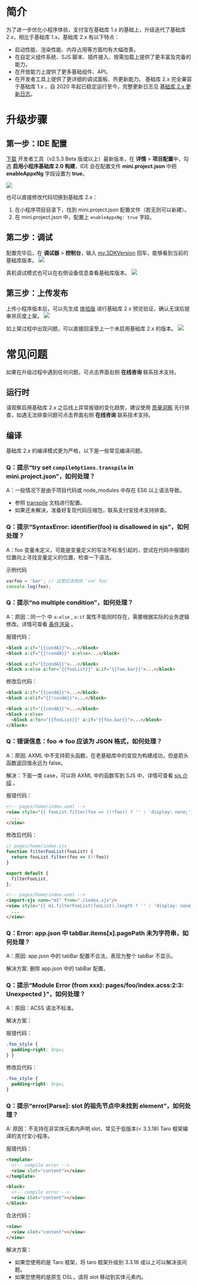 # 简介

为了进一步优化小程序体验，支付宝在基础库 1.x 的基础上，升级迭代了基础库 2.x，相比于基础库 1.x，基础库 2.x 有以下特点：
- 启动性能、渲染性能、内存占用等方面均有大幅改善。
- 在自定义组件系统、SJS 脚本、插件接入、按需加载上提供了更丰富及完备的能力。
- 在开放能力上提供了更多基础组件、API。
- 在开发者工具上提供了更详细的调试面板、热更新能力。
基础库 2.x 完全兼容于基础库 1.x ，自 2020 年起已稳定运行至今，完整更新日志见 [基础库 2.x 更新日志](https://opendocs.alipay.com/mini/ide/framework-changelog-v2)。

# 升级步骤

## 第一步：IDE 配置

[下载](https://opendocs.alipay.com/mini/ide/download) 开发者工具（v2.5.3 Beta 版或以上）最新版本，在 **详情** > **项目配置**中，勾选 **启用小程序基础库 2.0 构建**，IDE 会在配置文件 **mini.project.json** 中把 **enableAppxNg** 字段设置为 **true**。

![](https://cdn.nlark.com/yuque/0/2022/png/179989/1661913069751-5f8fc1bf-502c-4f5f-99cc-b419abe54b75.png)

也可以直接修改代码切换到基础库 2.x：
1. 在小程序项目目录下，找到 mini.project.json 配置文件（若无则可以新建）。
2. 在 mini.project.json 中，配置上 `enableAppxNg: true` 字段。

## 第二步：调试
配置完毕后，在 **调试器** > **控制台**，输入 [my.SDKVersion](https://opendocs.alipay.com/mini/api/sdk-version) 回车，能够看到当前的基础库版本。
![](https://cdn.nlark.com/yuque/0/2022/png/179989/1661913259721-57b20276-37ef-40d5-a561-49e3edb5b7cb.png)

真机调试模式也可以在右侧设备信息查看基础库版本。
![](https://cdn.nlark.com/yuque/0/2022/png/179989/1661913263656-207ca630-7aab-46c4-89a9-54a49ec7e3b4.png)

## 第三步：上传发布
上传小程序版本后，可以先生成 [体验版](https://opendocs.alipay.com/mini/ide/beta) 进行基础库 2.x 预览验证，确认无误后提审并灰度上架。
![](https://cdn.nlark.com/yuque/0/2022/png/179989/1661913537713-eecb28dc-d5e9-41c1-abee-debc99133ef7.png)

如上架过程中出现问题，可以直接回滚至上一个未启用基础库 2.x 的版本。
![](https://cdn.nlark.com/yuque/0/2022/png/179989/1661913542087-d8dc6788-7399-442a-aded-0dbfb8b57856.png)

# 常见问题
如果在升级过程中遇到任何问题，可点击界面右侧 **在线咨询** 联系技术支持。

## 运行时
请观察启用基础库 2.x 之后线上异常报错的变化趋势，建议使用 [质量洞察](https://opendocs.alipay.com/mini/ide/quality-insight) 先行排查，如遇无法排查问题可点击界面右侧 **在线咨询** 联系技术支持。
## 编译

基础库 2.x 的编译模式更为严格，以下是一些常见编译问题。

### Q：提示“try set `compileOptions.transpile` in mini.project.json”，如何处理？

A：一般情况下是由于项目代码或 node_modules 中存在 ES6 以上语法导致。
- 参照 [transpile](https://opendocs.alipay.com/mini/03dbc3#transpile) 文档进行配置。
- 如果还未解决，准备好复现代码压缩包，联系支付宝技术支持排查。

### Q：提示“SyntaxError: identifier(foo) is disallowed in sjs”，如何处理？

A：foo 变量未定义，可能是变量定义的写法不标准引起的，尝试在代码中报错的位置向上寻找变量定义的位置，检查一下语法。

示例代码

```JavaScript
varfoo = 'bar'; // 这里应该改成 'var foo'
console.log(foo);
```

### Q：提示“no multiple condition”，如何处理？

A：原因：同一个 中 `a:else` , `a:if` 属性不能同时存在，需要根据实际的业务逻辑修改。详情可查看 [条件渲染](https://opendocs.alipay.com/mini/framework/conditional-render) 。

报错代码：

```HTML
<block a:if="{{condA}}">...</block>
<block a:if="{{!condA}}" a:else>...</block>

<block a:if="{{condA}}">...</block>
<block a:else a:for="{{fooList}}" a:if="{{foo.bar}}">...</block>
```

修改后代码：

```HTML
<block a:if="{{condA}}">...</block>
<block a:elif="{{!condA}}">...</block>

<block a:if="{{condA}}">...</block>
<block a:else>
  <block a:for="{{fooList}}" a:if="{{foo.bar}}">...</block>
</block>
```

### Q：错误信息：foo => foo 应该为 JSON 格式，如何处理？

A：原因: AXML 中不支持箭头函数，在老基础库中的变现为构建成功，但是箭头函数返回值永远为 false。

解决：下面一类 case，可以将 AXML 中的函数写到 SJS 中，详情可查看 [sjs 介绍](https://opendocs.alipay.com/mini/framework/sjs) 。

报错代码：

```HTML
<!-- pages/home/index.axml -->
<view style="{{ fooList.filter(foo => (!!foo)) ? '' : 'display: none;'}}">
  ...
</view>
```

修改后代码：

```JavaScript
// pages/home/index.sjs
function filterFooList(fooList) {
  return fooList.filter(foo => (!!foo))
}

export default {
  filterFooList,
};
```

```HTML
<!-- pages/home/index.axml -->
<import-sjs name="m1" from="./index.sjs"/>
<view style="{{ m1.filterFooList(fooList).length ? '' : 'display: none;'}}">
  ...
</view>
```

### Q：Error: app.json 中 tabBar.items[x].pagePath 未为字符串，如何处理？

A：原因: app.json 中的 tabBar 配置不合法，表现为整个 tabBar 不显示。

解决方案: 删除 app.json 中的 tabBar 配置。

### Q：提示“Module Error (from xxx): pages/foo/index.acss:2:3: Unexpected }”，如何处理？

A：原因：ACSS 语法不标准。

解决方案：

报错代码：

```CSS
.foo_style {
  padding-right: 3rpx;
} }
```

修改后代码：

```CSS
.foo_style {
  padding-right: 3rpx;
}
```

### Q：提示“error[Parse]: slot 的祖先节点中未找到 element”，如何处理？

A: 原因：不支持在非实体元素内声明 slot，常见于低版本(< 3.3.18) Taro 框架编译的支付宝小程序。

报错代码：

```HTML
<template>
  <!-- compile error -->
  <view slot="content"></view>
</template>

<block>
  <!-- compile error -->
  <view slot="content"></view>
</block>
```

合法代码：

```HTML
<view>
  <view slot="content"></view>
</view>
```

解决方案：

- 如果您使用的是 Taro 框架，将 taro 框架升级到 3.3.18 或以上可以解决该问题。
- 如果您使用的是原生 DSL，请将 slot 移动到实体元素内。

